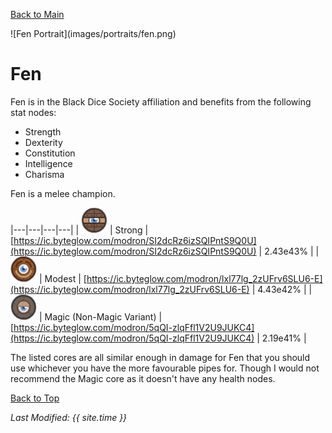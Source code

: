 [Back to Main](index.md)

<span id="fen">
![Fen Portrait](images/portraits/fen.png)
</span>

# Fen

Fen is in the Black Dice Society affiliation and benefits from the following stat nodes:

* Strength
* Dexterity
* Constitution
* Intelligence
* Charisma

Fen is a melee champion.

|---|---|---|---|
| ![Strong Core](images/core_2_strong.png) | Strong | [https://ic.byteglow.com/modron/SI2dcRz6izSQIPntS9Q0U](https://ic.byteglow.com/modron/SI2dcRz6izSQIPntS9Q0U) | 2.43e43% |
| ![Modest Core](images/core_1_modest.png) | Modest | [https://ic.byteglow.com/modron/lxl77lg_2zUFrv6SLU6-E](https://ic.byteglow.com/modron/lxl77lg_2zUFrv6SLU6-E) | 4.43e42% |
| ![Magic Core](images/core_4_magic.png) | Magic (Non-Magic Variant) | [https://ic.byteglow.com/modron/5qQI-zlqFfl1V2U9JUKC4](https://ic.byteglow.com/modron/5qQI-zlqFfl1V2U9JUKC4) | 2.19e41% |

The listed cores are all similar enough in damage for Fen that you should use whichever you have the more favourable pipes for. Though I would not recommend the Magic core as it doesn't have any health nodes.

[Back to Top](#top)

*Last Modified: {{ site.time }}*